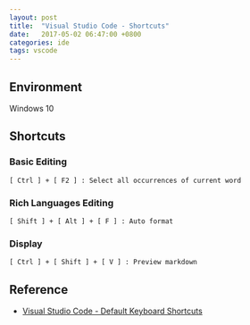 ```yaml
---
layout: post
title:  "Visual Studio Code - Shortcuts"
date:   2017-05-02 06:47:00 +0800
categories: ide
tags: vscode
---
```

## Environment

Windows 10

## Shortcuts

### Basic Editing

    [ Ctrl ] + [ F2 ] : Select all occurrences of current word

### Rich Languages Editing

    [ Shift ] + [ Alt ] + [ F ] : Auto format

### Display

    [ Ctrl ] + [ Shift ] + [ V ] : Preview markdown

## Reference

- [Visual Studio Code - Default Keyboard Shortcuts](https://code.visualstudio.com/docs/getstarted/keybindings#_default-keyboard-shortcuts)